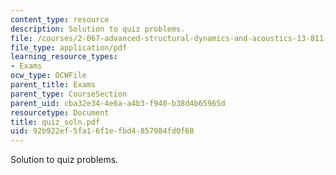 ```yaml
---
content_type: resource
description: Solution to quiz problems.
file: /courses/2-067-advanced-structural-dynamics-and-acoustics-13-811-spring-2004/92b922ef5fa16f1efbd4857984fd0f68_quiz_soln.pdf
file_type: application/pdf
learning_resource_types:
- Exams
ocw_type: OCWFile
parent_title: Exams
parent_type: CourseSection
parent_uid: cba32e34-4e6a-a4b3-f940-b38d4b65965d
resourcetype: Document
title: quiz_soln.pdf
uid: 92b922ef-5fa1-6f1e-fbd4-857984fd0f68
---
```

Solution to quiz problems.

